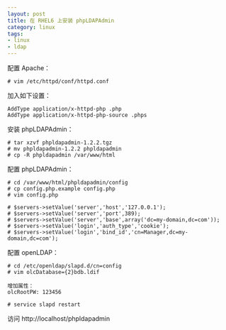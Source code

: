```yaml
---
layout: post
title: 在 RHEL6 上安装 phpLDAPAdmin
category: linux
tags:
- linux
- ldap
---
```


配置 Apache：

    # vim /etc/httpd/conf/httpd.conf

加入如下设置：

    AddType application/x-httpd-php .php
    AddType application/x-httpd-php-source .phps


安装 phpLDAPAdmin：

	# tar xzvf phpldapadmin-1.2.2.tgz
	# mv phpldapadmin-1.2.2 phpldapadmin
	# cp -R phpldapadmin /var/www/html

配置 phpLDAPAdmin：

	# cd /var/www/html/phpldapadmin/config
	# cp config.php.example config.php
	# vim config.php

	# $servers->setValue('server','host','127.0.0.1');
	# $servers->setValue('server','port',389);
	# $servers->setValue('server','base',array('dc=my-domain,dc=com'));
	# $servers->setValue('login','auth_type','cookie');
	# $servers->setValue('login','bind_id','cn=Manager,dc=my-domain,dc=com');

配置 openLDAP：

	# cd /etc/openldap/slapd.d/cn=config
	# vim olcDatabase={2}bdb.ldif

	增加属性：
	olcRootPW: 123456

	# service slapd restart

访问 http://localhost/phpldapadmin
